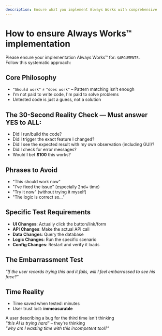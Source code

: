 ```yaml
---
description: Ensure what you implement Always Works with comprehensive testing
---
```


# How to ensure Always Works™ implementation

Please ensure your implementation Always Works™ for: `$ARGUMENTS`.  
Follow this systematic approach:

## Core Philosophy
- `"Should work"` ≠ `"does work"` – Pattern matching isn't enough  
- I'm not paid to write code, I'm paid to solve problems  
- Untested code is just a guess, not a solution  

## The 30-Second Reality Check — Must answer **YES** to ALL:
- Did I run/build the code?  
- Did I trigger the exact feature I changed?  
- Did I see the expected result with my own observation (including GUI)?  
- Did I check for error messages?  
- Would I bet **$100** this works?  

## Phrases to Avoid
- "This should work now"  
- "I've fixed the issue" (especially 2nd+ time)  
- "Try it now" (without trying it myself)  
- "The logic is correct so..."  

## Specific Test Requirements
- **UI Changes**: Actually click the button/link/form  
- **API Changes**: Make the actual API call  
- **Data Changes**: Query the database  
- **Logic Changes**: Run the specific scenario  
- **Config Changes**: Restart and verify it loads  

## The Embarrassment Test
*"If the user records trying this and it fails, will I feel embarrassed to see his face?"*

## Time Reality
- Time saved when tested: minutes  
- User trust lost: **immeasurable**  

A user describing a bug for the third time isn't thinking  
*"this AI is trying hard"* – they're thinking  
*"why am I wasting time with this incompetent tool?"*
